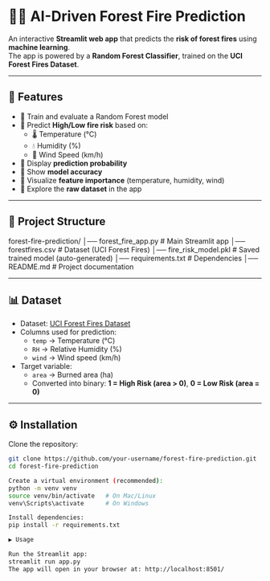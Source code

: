 # 🌲🔥 AI-Driven Forest Fire Prediction  

An interactive **Streamlit web app** that predicts the **risk of forest fires** using **machine learning**.  
The app is powered by a **Random Forest Classifier**, trained on the **UCI Forest Fires Dataset**.  

---

## 🚀 Features  
- 🔹 Train and evaluate a Random Forest model  
- 🔹 Predict **High/Low fire risk** based on:
  - 🌡️ Temperature (°C)  
  - 💧 Humidity (%)  
  - 💨 Wind Speed (km/h)  
- 🔹 Display **prediction probability**  
- 🔹 Show **model accuracy**  
- 🔹 Visualize **feature importance** (temperature, humidity, wind)  
- 🔹 Explore the **raw dataset** in the app  

---

## 📂 Project Structure  

forest-fire-prediction/
│── forest_fire_app.py # Main Streamlit app
│── forestfires.csv # Dataset (UCI Forest Fires)
│── fire_risk_model.pkl # Saved trained model (auto-generated)
│── requirements.txt # Dependencies
│── README.md # Project documentation


---

## 📊 Dataset  

- Dataset: [UCI Forest Fires Dataset](https://archive.ics.uci.edu/ml/datasets/forest+fires)  
- Columns used for prediction:  
  - `temp` → Temperature (°C)  
  - `RH` → Relative Humidity (%)  
  - `wind` → Wind speed (km/h)  
- Target variable:  
  - `area` → Burned area (ha)  
  - Converted into binary: **1 = High Risk (area > 0)**, **0 = Low Risk (area = 0)**  

---

## ⚙️ Installation  

Clone the repository:  

```bash
git clone https://github.com/your-username/forest-fire-prediction.git
cd forest-fire-prediction

Create a virtual environment (recommended):
python -m venv venv
source venv/bin/activate   # On Mac/Linux
venv\Scripts\activate      # On Windows

Install dependencies:
pip install -r requirements.txt

▶️ Usage

Run the Streamlit app:
streamlit run app.py
The app will open in your browser at: http://localhost:8501/


